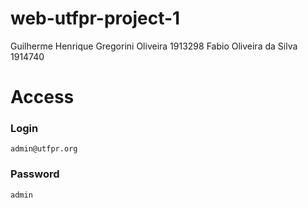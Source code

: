 # web-utfpr-project-1

Guilherme Henrique Gregorini Oliveira 1913298
Fabio Oliveira da Silva 1914740

# Access

### Login

`admin@utfpr.org`

### Password

`admin`
